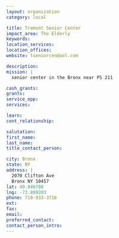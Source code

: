 ```yaml
---
layout: organization
category: local

title: Tremont Senior Center
impact_area: The Elderly
keywords: 
location_services: 
location_offices: 
website: tseniorcen@aol.com

description: 
mission: |
  senior center in the Bronx near PS 211

cash_grants: 
grants: 
service_opp: 
services: 

learn: 
cont_relationship: 

salutation: 
first_name: 
last_name: 
title_contact_person: 

city: Bronx
state: NY
address: |
  2070 Clifton Ave  
  Bronx NY 10457
lat: 40.846788
lng: -73.899203
phone: 718-933-3716
ext: 
fax: 
email: 
preferred_contact: 
contact_person_intro: 
---
```


